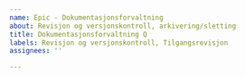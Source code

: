 ```yaml
---
name: Epic - Dokumentasjonsforvaltning
about: Revisjon og versjonskontroll, arkivering/sletting
title: Dokumentasjonsforvaltning Q
labels: Revisjon og versjonskontroll, Tilgangsrevisjon
assignees: ''

---
```



